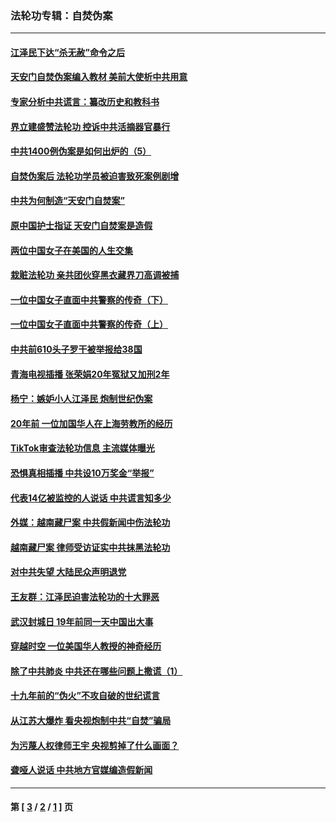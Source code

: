 ### 法轮功专辑：自焚伪案
---
#### [江泽民下达“杀无赦”命令之后](../../pages/nf5562/n13878084.md?02280430) 
#### [天安门自焚伪案编入教材 美前大使析中共用意](../../pages/nf5562/n13791932.md?02280430) 
#### [专家分析中共谎言：纂改历史和教科书](../../pages/nf5562/n13781542.md?02280430) 
#### [界立建盛赞法轮功 控诉中共活摘器官暴行](../../pages/nf5562/n13781971.md?02280430) 
#### [中共1400例伪案是如何出炉的（5）](../../pages/nf5562/n13226831.md?02280430) 
#### [自焚伪案后 法轮功学员被迫害致死案例剧增](../../pages/nf5562/n13190600.md?02280430) 
#### [中共为何制造“天安门自焚案”](../../pages/nf5562/n13183270.md?02280430) 
#### [原中国护士指证 天安门自焚案是造假](../../pages/nf5562/n13172289.md?02280430) 
#### [两位中国女子在美国的人生交集](../../pages/nf5562/n13156138.md?02280430) 
#### [栽赃法轮功 亲共团伙穿黑衣藏界刀高调被捕](../../pages/nf5562/n13073780.md?02280430) 
#### [一位中国女子直面中共警察的传奇（下）](../../pages/nf5562/n12989706.md?02280430) 
#### [一位中国女子直面中共警察的传奇（上）](../../pages/nf5562/n12985072.md?02280430) 
#### [中共前610头子罗干被举报给38国](../../pages/nf5562/n12975419.md?02280430) 
#### [青海电视插播 张荣娟20年冤狱又加刑2年](../../pages/nf5562/n12738166.md?02280430) 
#### [杨宁：嫉妒小人江泽民 炮制世纪伪案](../../pages/nf5562/n12724108.md?02280430) 
#### [20年前 一位加国华人在上海劳教所的经历](../../pages/nf5562/n12707932.md?02280430) 
#### [TikTok审查法轮功信息 主流媒体曝光](../../pages/nf5562/n12362336.md?02280430) 
#### [恐惧真相插播 中共设10万奖金“举报”](../../pages/nf5562/n12306396.md?02280430) 
#### [代表14亿被监控的人说话 中共谎言知多少](../../pages/nf5562/n12297484.md?02280430) 
#### [外媒：越南藏尸案 中共假新闻中伤法轮功](../../pages/nf5562/n12264411.md?02280430) 
#### [越南藏尸案 律师受访证实中共抹黑法轮功](../../pages/nf5562/n12261878.md?02280430) 
#### [对中共失望 大陆民众声明退党](../../pages/nf5562/n12187315.md?02280430) 
#### [王友群：江泽民迫害法轮功的十大罪恶](../../pages/nf5562/n12169074.md?02280430) 
#### [武汉封城日 19年前同一天中国出大事](../../pages/nf5562/n12150901.md?02280430) 
#### [穿越时空  一位美国华人教授的神奇经历](../../pages/nf5562/n12097460.md?02280430) 
#### [除了中共肺炎 中共还在哪些问题上撒谎（1）](../../pages/nf5562/n11955770.md?02280430) 
#### [十九年前的“伪火”不攻自破的世纪谎言](../../pages/nf5562/n11813238.md?02280430) 
#### [从江苏大爆炸 看央视炮制中共“自焚”骗局](../../pages/nf5562/n11140275.md?02280430) 
#### [为污蔑人权律师王宇 央视剪掉了什么画面？](../../pages/nf5562/n11130142.md?02280430) 
#### [聋哑人说话 中共地方官媒编造假新闻](../../pages/nf5562/n11006067.md?02280430) 

---
#### 第 [ [3](./3.md?02280430) / [2](./2.md?02280430) / [1](./1.md?02280430) ] 页
